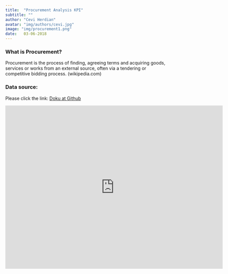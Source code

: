 ```yaml
---
title:  "Procurement Analysis KPI"
subtitle: ""
author: "Cevi Herdian"
avatar: "img/authors/cevi.jpg"
image: "img/procurement1.png"
date:   03-06-2018
---
```


### What is Procurement?

Procurement is the process of finding, agreeing terms and acquiring goods, services or works from an external source, often via a tendering or competitive bidding process. 
(wikipedia.com)

### Data source:
Please click the link: [Doku at Github](https://github.com/itsmecevi/procurement-analysis-sample)

<iframe width="680" height="510" src="https://app.powerbi.com/view?r=eyJrIjoiMjc1NzI2NzEtZTVhZC00NzU4LWE4MjYtYzZhNTNhZGM1NWJmIiwidCI6IjU3NTMyN2Q0LTBmNGMtNGI5ZS1hNzE4LWQwOTViMWMyMzdiNSIsImMiOjh9" frameborder="0" allowFullScreen="true"></iframe>
